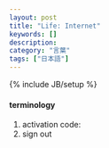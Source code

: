 ```yaml
---
layout: post
title: "Life: Internet"
keywords: []
description: 
category: "言葉"
tags: ["日本語"]
---
```

{% include JB/setup %}

#### terminology
1. activation code: 
2. sign out
